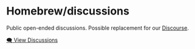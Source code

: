 # Homebrew/discussions

Public open-ended discussions. Possible replacement for our [Discourse](https://discourse.brew.sh).

[:left_speech_bubble: View Discussions](https://github.com/Homebrew/discussions/discussions)
